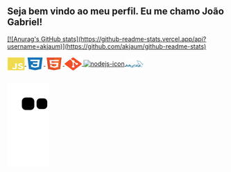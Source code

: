 ## Seja bem vindo ao meu perfil. Eu me chamo João Gabriel!
 <div>
  <a href="https://github.com/akjaum">
   [![Anurag's GitHub stats](https://github-readme-stats.vercel.app/api?username=akjaum)](https://github.com/akjaum/github-readme-stats)
</div>
<div style="display: inline_block"><br>
  <img align="center" alt="js-icon" height="30" width="40" src="https://raw.githubusercontent.com/devicons/devicon/master/icons/javascript/javascript-plain.svg">
  <img align="center" alt="ts-icon" height="30" width="40" src="https://raw.githubusercontent.com/devicons/devicon/ca28c779441053191ff11710fe24a9e6c23690d6/icons/css3/css3-plain.svg">
  <img align="center" alt="html-icon" height="30" width="40" src="https://raw.githubusercontent.com/devicons/devicon/master/icons/html5/html5-original.svg">
  <img align="center" alt="python-icon" height="30" width="40" src="https://raw.githubusercontent.com/devicons/devicon/ca28c779441053191ff11710fe24a9e6c23690d6/icons/git/git-plain.svg">
  <img align="center" alt="nodejs-icon" height="30" width="40" src="https://cdn.jsdelivr.net/gh/devicons/devicon/icons/nodejs/nodejs-original.svg">
  <img align="center" alt="nodejs-icon" height="30" width="40" src="https://raw.githubusercontent.com/devicons/devicon/ca28c779441053191ff11710fe24a9e6c23690d6/icons/mysql/mysql-plain-wordmark.svg">
</div>
  
  ##
 
<picture>
  <source media="(prefers-color-scheme: dark)" srcset="https://raw.githubusercontent.com/akjaum/akjaum/output/github-contribution-grid-snake-dark.svg">
  <source media="(prefers-color-scheme: light)" srcset="https://raw.githubusercontent.com/akjaum/akjaum/output/github-contribution-grid-snake.svg">
  <img alt="github contribution grid snake animation" src="https://raw.githubusercontent.com/akjaum/akjaum/output/github-contribution-grid-snake.svg">
</picture>
